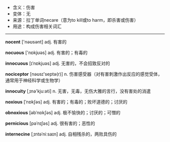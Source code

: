 - <span class="definition">含义：伤害</span>
- <span class="definition">变体：无</span>
- <span class="definition">来源：拉丁单词necare（意为to kill或to harm，即杀害或伤害）</span>
- <span class="definition">用途：构成伤害相关词汇</span>

---

<span class="vocabulary">**nocent**</span> ['nəʊsənt] adj. 有害的  

<span class="vocabulary">**nocuous**</span> ['nɒkjʊəs] adj. 有害的；有毒的  

<span class="vocabulary">**innocuous**</span> [ɪˈnɒkjuəs] adj. 无害的，不会招致反对的

<span class="vocabulary">**nociceptor**</span> [nəʊsɪ'septə(r)] n. 伤害感受器（对有害刺激作出反应的感觉受体，通常用于神经科学或生物学）

<span class="vocabulary">**innocuity**</span> [ˌɪnə'kjuːəti] n. 无害，无毒，无伤大雅的言行，没有害处的消遣

<span class="vocabulary">**noxious**</span> [ˈnɒkʃəs] adj. 有害的；有毒的；败坏道德的；讨厌的

<span class="vocabulary">**obnoxious**</span> [əbˈnɒkʃəs] adj. 极不愉快的；讨厌的；可憎的

<span class="vocabulary">**pernicious**</span> [pəˈnɪʃəs] adj. 很有害的；恶性的

<span class="vocabulary">**internecine**</span> [ˌɪntəˈniːsaɪn] adj. 自相残杀的，两败具伤的

